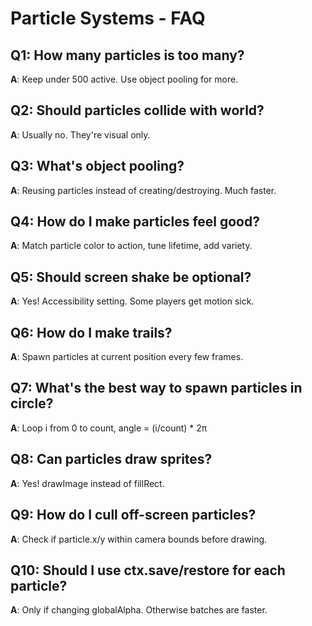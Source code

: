 # Particle Systems - FAQ

## Q1: How many particles is too many?
**A**: Keep under 500 active. Use object pooling for more.

## Q2: Should particles collide with world?
**A**: Usually no. They're visual only.

## Q3: What's object pooling?
**A**: Reusing particles instead of creating/destroying. Much faster.

## Q4: How do I make particles feel good?
**A**: Match particle color to action, tune lifetime, add variety.

## Q5: Should screen shake be optional?
**A**: Yes! Accessibility setting. Some players get motion sick.

## Q6: How do I make trails?
**A**: Spawn particles at current position every few frames.

## Q7: What's the best way to spawn particles in circle?
**A**: Loop i from 0 to count, angle = (i/count) * 2π

## Q8: Can particles draw sprites?
**A**: Yes! drawImage instead of fillRect.

## Q9: How do I cull off-screen particles?
**A**: Check if particle.x/y within camera bounds before drawing.

## Q10: Should I use ctx.save/restore for each particle?
**A**: Only if changing globalAlpha. Otherwise batches are faster.
